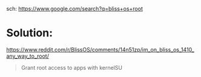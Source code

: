 sch: https://www.google.com/search?q=bliss+os+root

# Solution:
https://www.reddit.com/r/BlissOS/comments/14n51zp/im_on_bliss_os_1410_any_way_to_root/

>Grant root access to apps with kernelSU
